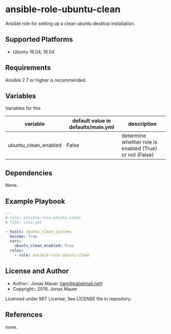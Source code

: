 # ansible-role-ubuntu-clean

Ansible role for setting up a clean ubuntu desktop installation.

## Supported Platforms

* Ubuntu 16.04, 18.04

## Requirements

Ansible 2.7 or higher is recommended.

## Variables

Variables for this

| variable | default value in defaults/main.yml | description |
| -------- | ---------------------------------- | ----------- |
| ubuntu_clean_enabled | False | determine whether role is enabled (True) or not (False) |

## Dependencies

None.

## Example Playbook

```yaml
---
# role: ansible-role-ubuntu-clean
# file: site.yml

- hosts: ubuntu_clean_systems
  become: True
  vars:
    ubuntu_clean_enabled: True
  roles:
    - role: ansible-role-ubuntu-clean
```

## License and Author

- Author:: Jonas Mauer (<jam@kabelmail.net>)
- Copyright:: 2019, Jonas Mauer

Licensed under MIT License;
See LICENSE file in repository.

## References

none.
